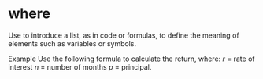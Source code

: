 # where

Use to introduce a list, as in code or formulas, to define the meaning of elements such as variables or symbols.

Example Use the following formula to calculate the return, where: *r* = rate of interest *n* = number of months *p* = principal.

